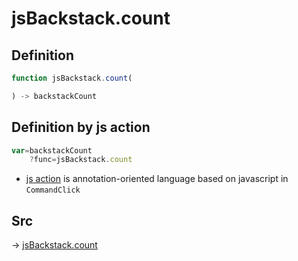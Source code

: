 # jsBackstack.count

## Definition

```js.js
function jsBackstack.count(

) -> backstackCount
```


## Definition by js action

```js.js
var=backstackCount
	?func=jsBackstack.count

```

- [js action](#) is annotation-oriented language based on javascript in `CommandClick`

## Src

-> [jsBackstack.count](https://github.com/puutaro/CommandClick/blob/master/app/src/main/java/com/puutaro/commandclick/fragment_lib/terminal_fragment/js_interface/system/JsBackstack.kt#L12)


